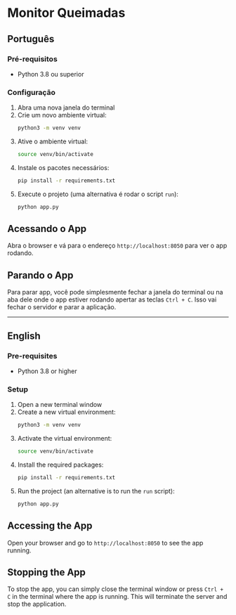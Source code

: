 # Monitor Queimadas

## Português

### Pré-requisitos
- Python 3.8 ou superior

### Configuração

1. Abra uma nova janela do terminal
2. Crie um novo ambiente virtual:
   ```bash
   python3 -m venv venv
   ```
3. Ative o ambiente virtual:
    ```bash
    source venv/bin/activate
    ```
4. Instale os pacotes necessários:
    ```bash
    pip install -r requirements.txt
    ```
5. Execute o projeto (uma alternativa é rodar o script `run`):
    ```bash
    python app.py
    ```

## Acessando o App

Abra o browser e vá para o endereço `http://localhost:8050` para ver o app rodando.

## Parando o App

Para parar app, você pode simplesmente fechar a janela do terminal ou na aba dele onde o app estiver rodando apertar as teclas `Ctrl + C`. Isso vai fechar o servidor e parar a aplicação.

<hr></hr>

## English

### Pre-requisites
- Python 3.8 or higher

### Setup

1. Open a new terminal window
2. Create a new virtual environment:
    ```bash
    python3 -m venv venv
    ```
3. Activate the virtual environment:
    ```bash
    source venv/bin/activate
    ```
4. Install the required packages:
    ```bash
    pip install -r requirements.txt
    ```
5. Run the project (an alternative is to run the `run` script):
    ```bash
    python app.py
    ```

## Accessing the App

Open your browser and go to `http://localhost:8050` to see the app running.

## Stopping the App
To stop the app, you can simply close the terminal window or press `Ctrl + C` in the terminal where the app is running. This will terminate the server and stop the application.
